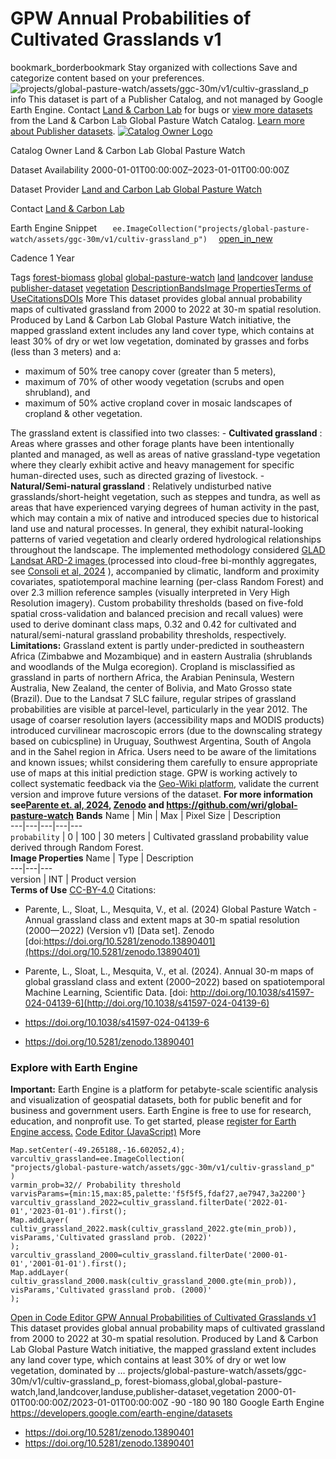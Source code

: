  
#  GPW Annual Probabilities of Cultivated Grasslands v1 
bookmark_borderbookmark Stay organized with collections  Save and categorize content based on your preferences.
![projects/global-pasture-watch/assets/ggc-30m/v1/cultiv-grassland_p](https://developers.google.com/earth-engine/datasets/images/global-pasture-watch/projects_global-pasture-watch_assets_ggc-30m_v1_cultiv-grassland_p_sample.png)
info
This dataset is part of a Publisher Catalog, and not managed by Google Earth Engine. Contact [Land & Carbon Lab](https://landcarbonlab.org/subscribe) for bugs or [view more datasets](https://developers.google.com/earth-engine/datasets/publisher/global-pasture-watch) from the Land & Carbon Lab Global Pasture Watch Catalog. [Learn more about Publisher datasets](https://developers.google.com/earth-engine/datasets/publisher). 
[ ![Catalog Owner Logo](https://developers.google.com/static/earth-engine/datasets/logos/global-pasture-watch_logo.png) ](https://landcarbonlab.org/data/global-grassland-and-livestock-monitoring) 

Catalog Owner
    Land & Carbon Lab Global Pasture Watch 

Dataset Availability
    2000-01-01T00:00:00Z–2023-01-01T00:00:00Z 

Dataset Provider
     [ Land and Carbon Lab Global Pasture Watch ](https://landcarbonlab.org/data/global-grassland-and-livestock-monitoring) 

Contact
    [Land & Carbon Lab](https://landcarbonlab.org/subscribe) 

Earth Engine Snippet
     `    ee.ImageCollection("projects/global-pasture-watch/assets/ggc-30m/v1/cultiv-grassland_p")   ` [ open_in_new ](https://code.earthengine.google.com/?scriptPath=Examples:Datasets/global-pasture-watch/projects_global-pasture-watch_assets_ggc-30m_v1_cultiv-grassland_p) 

Cadence
    1 Year 

Tags
     [forest-biomass](https://developers.google.com/earth-engine/datasets/tags/forest-biomass) [global](https://developers.google.com/earth-engine/datasets/tags/global) [global-pasture-watch](https://developers.google.com/earth-engine/datasets/tags/global-pasture-watch) [land](https://developers.google.com/earth-engine/datasets/tags/land) [landcover](https://developers.google.com/earth-engine/datasets/tags/landcover) [landuse](https://developers.google.com/earth-engine/datasets/tags/landuse) [publisher-dataset](https://developers.google.com/earth-engine/datasets/tags/publisher-dataset) [vegetation](https://developers.google.com/earth-engine/datasets/tags/vegetation)
[Description](https://developers.google.com/earth-engine/datasets/catalog/projects_global-pasture-watch_assets_ggc-30m_v1_cultiv-grassland_p#description)[Bands](https://developers.google.com/earth-engine/datasets/catalog/projects_global-pasture-watch_assets_ggc-30m_v1_cultiv-grassland_p#bands)[Image Properties](https://developers.google.com/earth-engine/datasets/catalog/projects_global-pasture-watch_assets_ggc-30m_v1_cultiv-grassland_p#image-properties)[Terms of Use](https://developers.google.com/earth-engine/datasets/catalog/projects_global-pasture-watch_assets_ggc-30m_v1_cultiv-grassland_p#terms-of-use)[Citations](https://developers.google.com/earth-engine/datasets/catalog/projects_global-pasture-watch_assets_ggc-30m_v1_cultiv-grassland_p#citations)[DOIs](https://developers.google.com/earth-engine/datasets/catalog/projects_global-pasture-watch_assets_ggc-30m_v1_cultiv-grassland_p#dois) More
This dataset provides global annual probability maps of cultivated grassland from 2000 to 2022 at 30-m spatial resolution. Produced by Land & Carbon Lab Global Pasture Watch initiative, the mapped grassland extent includes any land cover type, which contains at least 30% of dry or wet low vegetation, dominated by grasses and forbs (less than 3 meters) and a:
  * maximum of 50% tree canopy cover (greater than 5 meters),
  * maximum of 70% of other woody vegetation (scrubs and open shrubland), and
  * maximum of 50% active cropland cover in mosaic landscapes of cropland & other vegetation.


The grassland extent is classified into two classes: - **Cultivated grassland** : Areas where grasses and other forage plants have been intentionally planted and managed, as well as areas of native grassland-type vegetation where they clearly exhibit active and heavy management for specific human-directed uses, such as directed grazing of livestock. - **Natural/Semi-natural grassland** : Relatively undisturbed native grasslands/short-height vegetation, such as steppes and tundra, as well as areas that have experienced varying degrees of human activity in the past, which may contain a mix of native and introduced species due to historical land use and natural processes. In general, they exhibit natural-looking patterns of varied vegetation and clearly ordered hydrological relationships throughout the landscape.
The implemented methodology considered [GLAD Landsat ARD-2 images ](https://glad.umd.edu/ard) (processed into cloud-free bi-monthly aggregates, see [Consoli et al, 2024](https://doi.org/10.7717/peerj.18585) ), accompanied by climatic, landform and proximity covariates, spatiotemporal machine learning (per-class Random Forest) and over 2.3 million reference samples (visually interpreted in Very High Resolution imagery). Custom probability thresholds (based on five-fold spatial cross-validation and balanced precision and recall values) were used to derive dominant class maps, 0.32 and 0.42 for cultivated and natural/semi-natural grassland probability thresholds, respectively.
**Limitations:** Grassland extent is partly under-predicted in southeastern Africa (Zimbabwe and Mozambique) and in eastern Australia (shrublands and woodlands of the Mulga ecoregion). Cropland is misclassified as grassland in parts of northern Africa, the Arabian Peninsula, Western Australia, New Zealand, the center of Bolivia, and Mato Grosso state (Brazil). Due to the Landsat 7 SLC failure, regular stripes of grassland probabilities are visible at parcel-level, particularly in the year 2012. The usage of coarser resolution layers (accessibility maps and MODIS products) introduced curvilinear macroscopic errors (due to the downscaling strategy based on cubicspline) in Uruguay, Southwest Argentina, South of Angola and in the Sahel region in Africa. Users need to be aware of the limitations and known issues; whilst considering them carefully to ensure appropriate use of maps at this initial prediction stage. GPW is working actively to collect systematic feedback via the [Geo-Wiki platform](https://www.geo-wiki.org), validate the current version and improve future versions of the dataset.
**For more information see[Parente et. al, 2024](http://doi.org/10.1038/s41597-024-04139-6), [Zenodo](https://zenodo.org/records/13890401) and <https://github.com/wri/global-pasture-watch>**
**Bands**
Name | Min | Max | Pixel Size | Description  
---|---|---|---|---  
`probability` |  0  |  100  |  30 meters  | Cultivated grassland probability value derived through Random Forest.  
**Image Properties**
Name | Type | Description  
---|---|---  
version | INT | Product version  
**Terms of Use**
[CC-BY-4.0](https://spdx.org/licenses/CC-BY-4.0.html)
Citations:
  * Parente, L., Sloat, L., Mesquita, V., et al. (2024) Global Pasture Watch - Annual grassland class and extent maps at 30-m spatial resolution (2000—2022) (Version v1) [Data set]. Zenodo [doi:https://doi.org/10.5281/zenodo.13890401](https://doi.org/10.5281/zenodo.13890401)
  * Parente, L., Sloat, L., Mesquita, V., et al. (2024). Annual 30-m maps of global grassland class and extent (2000–2022) based on spatiotemporal Machine Learning, Scientific Data. [doi: http://doi.org/10.1038/s41597-024-04139-6](http://doi.org/10.1038/s41597-024-04139-6)


  * [ https://doi.org/10.1038/s41597-024-04139-6 ](https://doi.org/10.1038/s41597-024-04139-6)
  * [ https://doi.org/10.5281/zenodo.13890401 ](https://doi.org/10.5281/zenodo.13890401)


### Explore with Earth Engine
**Important:** Earth Engine is a platform for petabyte-scale scientific analysis and visualization of geospatial datasets, both for public benefit and for business and government users. Earth Engine is free to use for research, education, and nonprofit use. To get started, please [register for Earth Engine access.](https://console.cloud.google.com/earth-engine)
[Code Editor (JavaScript)](https://developers.google.com/earth-engine/datasets/catalog/projects_global-pasture-watch_assets_ggc-30m_v1_cultiv-grassland_p#code-editor-javascript-sample) More
```
Map.setCenter(-49.265188,-16.602052,4);
varcultiv_grassland=ee.ImageCollection(
"projects/global-pasture-watch/assets/ggc-30m/v1/cultiv-grassland_p"
)
varmin_prob=32// Probability threshold
varvisParams={min:15,max:85,palette:'f5f5f5,fdaf27,ae7947,3a2200'}
varcultiv_grassland_2022=cultiv_grassland.filterDate('2022-01-01','2023-01-01').first();
Map.addLayer(
cultiv_grassland_2022.mask(cultiv_grassland_2022.gte(min_prob)),
visParams,'Cultivated grassland prob. (2022)'
);
varcultiv_grassland_2000=cultiv_grassland.filterDate('2000-01-01','2001-01-01').first();
Map.addLayer(
cultiv_grassland_2000.mask(cultiv_grassland_2000.gte(min_prob)),
visParams,'Cultivated grassland prob. (2000)'
);
```
[ Open in Code Editor ](https://code.earthengine.google.com/?scriptPath=Examples:Datasets/global-pasture-watch/projects_global-pasture-watch_assets_ggc-30m_v1_cultiv-grassland_p)
[ GPW Annual Probabilities of Cultivated Grasslands v1 ](https://developers.google.com/earth-engine/datasets/catalog/projects_global-pasture-watch_assets_ggc-30m_v1_cultiv-grassland_p)
This dataset provides global annual probability maps of cultivated grassland from 2000 to 2022 at 30-m spatial resolution. Produced by Land & Carbon Lab Global Pasture Watch initiative, the mapped grassland extent includes any land cover type, which contains at least 30% of dry or wet low vegetation, dominated by …
projects/global-pasture-watch/assets/ggc-30m/v1/cultiv-grassland_p, forest-biomass,global,global-pasture-watch,land,landcover,landuse,publisher-dataset,vegetation 
2000-01-01T00:00:00Z/2023-01-01T00:00:00Z
-90 -180 90 180 
Google Earth Engine
https://developers.google.com/earth-engine/datasets
  * [ https://doi.org/10.5281/zenodo.13890401 ](https://doi.org/https://landcarbonlab.org/data/global-grassland-and-livestock-monitoring)
  * [ https://doi.org/10.5281/zenodo.13890401 ](https://doi.org/https://developers.google.com/earth-engine/datasets/catalog/projects_global-pasture-watch_assets_ggc-30m_v1_cultiv-grassland_p)


